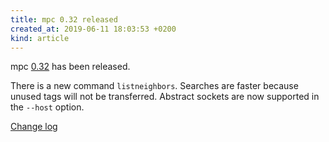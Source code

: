 ```yaml
---
title: mpc 0.32 released
created_at: 2019-06-11 18:03:53 +0200
kind: article
---
```


mpc [0.32](/download/mpc/0/mpc-0.32.tar.xz) has
been released.

There is a new command `listneighbors`.  Searches are faster because
unused tags will not be transferred.  Abstract sockets are now
supported in the `--host` option.

[Change log](https://raw.githubusercontent.com/MusicPlayerDaemon/mpc/v0.32/NEWS)

